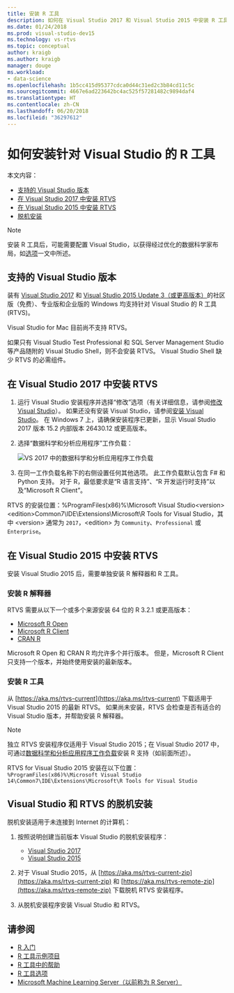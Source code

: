 ```yaml
---
title: 安装 R 工具
description: 如何在 Visual Studio 2017 和 Visual Studio 2015 中安装 R 工具，包括脱机安装。
ms.date: 01/24/2018
ms.prod: visual-studio-dev15
ms.technology: vs-rtvs
ms.topic: conceptual
author: kraigb
ms.author: kraigb
manager: douge
ms.workload:
- data-science
ms.openlocfilehash: 1b5cc415d95377cdca0d44c31ed2c3b84cd11c5c
ms.sourcegitcommit: 4667e6ad223642bc4ac525f57281482c9894daf4
ms.translationtype: HT
ms.contentlocale: zh-CN
ms.lasthandoff: 06/20/2018
ms.locfileid: "36297612"
---
```

# <a name="how-to-install-r-tools-for-visual-studio"></a>如何安装针对 Visual Studio 的 R 工具

本文内容：

- [支持的 Visual Studio 版本](#supported-versions-of-visual-studio)
- [在 Visual Studio 2017 中安装 RTVS](#installing-rtvs-in-visual-studio-2017)
- [在 Visual Studio 2015 中安装 RTVS](#installing-rtvs-in-visual-studio-2015)
- [脱机安装](#offline-installation-of-visual-studio-and-rtvs)

> [!Note]
> 安装 R 工具后，可能需要配置 Visual Studio，以获得经过优化的数据科学家布局，如[选项](options-for-r-tools-in-visual-studio.md)一文中所述。

## <a name="supported-versions-of-visual-studio"></a>支持的 Visual Studio 版本

装有 [Visual Studio 2017](https://visualstudio.microsoft.com/downloads/?utm_medium=microsoft&utm_source=docs.microsoft.com&utm_campaign=button+cta&utm_content=download+vs2017) 和 [Visual Studio 2015 Update 3（或更高版本）](http://go.microsoft.com/fwlink/?LinkId=691129)的社区版（免费）、专业版和企业版的 Windows 均支持针对 Visual Studio 的 R 工具 (RTVS)。

Visual Studio for Mac 目前尚不支持 RTVS。

如果只有 Visual Studio Test Professional 和 SQL Server Management Studio 等产品随附的 Visual Studio Shell，则不会安装 RTVS。 Visual Studio Shell 缺少 RTVS 的必需组件。

## <a name="install-rtvs-in-visual-studio-2017"></a>在 Visual Studio 2017 中安装 RTVS

1. 运行 Visual Studio 安装程序并选择“修改”选项（有关详细信息，请参阅[修改 Visual Studio](../install/modify-visual-studio.md)）。 如果还没有安装 Visual Studio，请参阅[安装 Visual Studio](../install/install-visual-studio.md)。 在 Windows 7 上，请确保安装程序已更新，显示 Visual Studio 2017 版本 15.2 内部版本 26430.12 或更高版本。

1. 选择“数据科学和分析应用程序”工作负载：

    ![VS 2017 中的数据科学和分析应用程序工作负载](media/installation-data-science-workload.png)

1. 在同一工作负载名称下的右侧设置任何其他选项。 此工作负载默认包含 F# 和 Python 支持。 对于 R，最低要求是“R 语言支持”、“R 开发运行时支持”以及“Microsoft R Client”。

RTVS 的安装位置：%ProgramFiles(x86)%\Microsoft Visual Studio\<version>\<edition>Common7\IDE\Extensions\Microsoft\R Tools for Visual Studio，其中 \<version> 通常为 `2017`，\<edition> 为 `Community`、`Professional` 或 `Enterprise`。

## <a name="install-rtvs-in-visual-studio-2015"></a>在 Visual Studio 2015 中安装 RTVS

安装 Visual Studio 2015 后，需要单独安装 R 解释器和 R 工具。

### <a name="install-an-r-interpreter"></a>安装 R 解释器

RTVS 需要从以下一个或多个来源安装 64 位的 R 3.2.1 或更高版本：

- [Microsoft R Open](https://mran.microsoft.com/download/)
- [Microsoft R Client](/machine-learning-server/r-client/what-is-microsoft-r-client)
- [CRAN R](https://cran.r-project.org/bin/windows/base/)

Microsoft R Open 和 CRAN R 均允许多个并行版本。 但是，Microsoft R Client 只支持一个版本，并始终使用安装的最新版本。

### <a name="install-the-r-tools"></a>安装 R 工具

从 [https://aka.ms/rtvs-current](https://aka.ms/rtvs-current) 下载适用于 Visual Studio 2015 的最新 RTVS。 如果尚未安装，RTVS 会检查是否有适合的 Visual Studio 版本，并帮助安装 R 解释器。

> [!Note]
> 独立 RTVS 安装程序仅适用于 Visual Studio 2015；在 Visual Studio 2017 中，可通过[数据科学和分析应用程序工作负载](#installing-rtvs-in-visual-studio-2017)安装 R 支持（如前面所述）。

RTVS for Visual Studio 2015 安装在以下位置：`%ProgramFiles(x86)%\Microsoft Visual Studio 14\Common7\IDE\Extensions\Microsoft\R Tools for Visual Studio`

## <a name="offline-installation-of-visual-studio-and-rtvs"></a>Visual Studio 和 RTVS 的脱机安装

脱机安装适用于未连接到 Internet 的计算机：

1. 按照说明创建当前版本 Visual Studio 的脱机安装程序：

    - [Visual Studio 2017](../install/create-an-offline-installation-of-visual-studio.md)
    - [Visual Studio 2015](https://msdn.microsoft.com/library/mt706497.aspx)

1. 对于 Visual Studio 2015，从 [https://aka.ms/rtvs-current-zip](https://aka.ms/rtvs-current-zip) 和 [https://aka.ms/rtvs-remote-zip](https://aka.ms/rtvs-remote-zip) 下载脱机 RTVS 安装程序。

1. 从脱机安装程序安装 Visual Studio 和 RTVS。

## <a name="see-also"></a>请参阅

- [R 入门](getting-started-with-r.md)
- [R 工具示例项目](getting-started-samples.md)
- [R 工具中的帮助](getting-started-help.md)
- [R 工具选项](options-for-r-tools-in-visual-studio.md)
- [Microsoft Machine Learning Server（以前称为 R Server）](/machine-learning-server/)